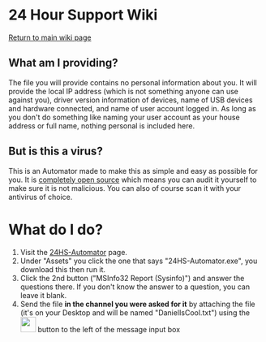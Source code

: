 # 24 Hour Support Wiki

[Return to main wiki page](https://github.com/CommandMC/24HS-Wiki/blob/main/index.md)

## What am I providing?

The file you will provide contains no personal information about you. It will provide the local IP address (which is not something anyone can use against you), driver version information of devices, name of USB devices and hardware connected, and name of user account logged in. As long as you don't do something like naming your user account as your house address or full name, nothing personal is included here.

## But is this a virus?

This is an Automator made to make this as simple and easy as possible for you. It is [completely open source](https://github.com/24HourSupport/Automator) which means you can audit it yourself to make sure it is not malicious. You can also of course scan it with your antivirus of choice.


# What do I do?

1. Visit the [24HS-Automator](https://github.com/CommandMC/24HS-Automator/releases/latest) page.
2. Under "Assets" you click the one that says "24HS-Automator.exe", you download this then run it.
3. Click the 2nd button ("MSInfo32 Report (Sysinfo)") and answer the questions there. If you don't know the answer to a question, you can leave it blank.
4. Send the file **in the channel you were asked for it** by attaching the file (it's on your Desktop and will be named "DanielIsCool.txt") using the <img src="https://user-images.githubusercontent.com/44484725/138221745-992ccdde-957a-4de6-acbb-61c324b89583.png" height=30px /> button to the left of the message input box

